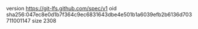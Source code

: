 version https://git-lfs.github.com/spec/v1
oid sha256:047ec8e0d1b7f364c9ec6831643dbe4e501b1a6039efb2b6136d703711001147
size 2308
